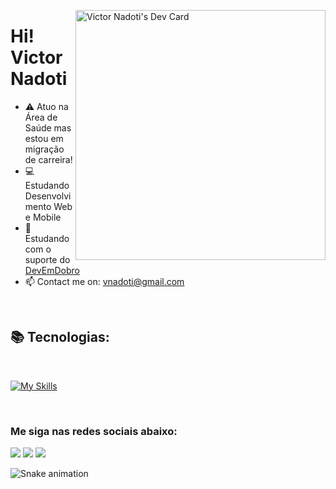 <a href="https://app.daily.dev/vnadoti"><img align="right" src="https://api.daily.dev/devcards/e5c0f17ea67f44e2bb9207cb04994fe2.png?r=i94" width="400" alt="Victor Nadoti's Dev Card"/></a>


<h1>Hi! Victor Nadoti </h1>

- ⚠️ Atuo na Área de Saúde mas estou em migração de carreira!
- 💻 Estudando Desenvolvimento Web e Mobile
- 📝 Estudando com o suporte do <a href="https://github.com/devemdobro" targe="_blank">DevEmDobro</a>
- 📫 Contact me on: vnadoti@gmail.com

<br>
<h2>📚 Tecnologias:</h2>
<div style="display: inline_block"><br>
 
[![My Skills](https://skillicons.dev/icons?i=html,css,js,git,github,figma,ps,ae,ableton&perline=8)]()
</div> 
 
<br>
<h3> Me siga nas redes sociais abaixo:</h3> 
<div> 
  <a href="https://instagram.com/vnadoti" target="_blank"><img src="https://img.shields.io/badge/-Instagram-%23E4405F?style=for-the-badge&logo=instagram&logoColor=white" target="_blank"></a>
  <a href = "mailto:vnadoti@.com.com"><img src="https://img.shields.io/badge/-Gmail-%23333?style=for-the-badge&logo=gmail&logoColor=white" target="_blank"></a>
  <a href="https://www.linkedin.com/in/victornadoti" target="_blank"><img src="https://img.shields.io/badge/-LinkedIn-%230077B5?style=for-the-badge&logo=linkedin&logoColor=white" target="_blank"></a> 
 
  ![Snake animation](https://github.com/devemdobro/devemdobro/blob/output/github-contribution-grid-snake.svg)
</div>
